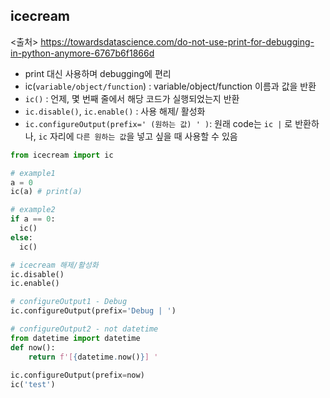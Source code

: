 
## icecream 
<출처> https://towardsdatascience.com/do-not-use-print-for-debugging-in-python-anymore-6767b6f1866d
- print 대신 사용하며 debugging에 편리
- ic(`variable/object/function`) : variable/object/function 이름과 값을 반환
- `ic()` : 언제, 몇 번째 줄에서 해당 코드가 실행되었는지 반환
- `ic.disable()`, `ic.enable()` : 사용 해제/ 활성화
- `ic.configureOutput(prefix=' (원하는 값) ' )`: 원래 code는 `ic |` 로 반환하나, `ic` 자리에 `다른 원하는 값`을 넣고 싶을 때 사용할 수 있음

```python
from icecream import ic

# example1
a = 0
ic(a) # print(a)

# example2
if a == 0:
  ic()
else:
  ic()

# icecream 해제/활성화
ic.disable()
ic.enable()

# configureOutput1 - Debug
ic.configureOutput(prefix='Debug | ')

# configureOutput2 - not datetime 
from datetime import datetime
def now():
    return f'[{datetime.now()}] '
    
ic.configureOutput(prefix=now)
ic('test')
```
